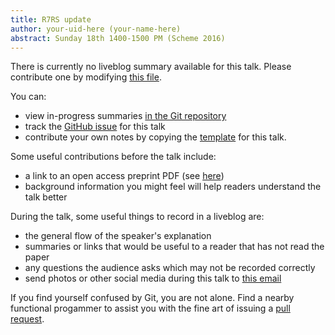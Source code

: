 ```yaml
---
title: R7RS update
author: your-uid-here (your-name-here)
abstract: Sunday 18th 1400-1500 PM (Scheme 2016)
---
```


There is currently no liveblog summary available for this talk. Please contribute one by modifying [this file](https://github.com/ocamllabs/icfp2016-blog/blob/master/Scheme/r7rs-update.md).

You can:
* view in-progress summaries [in the Git repository](https://github.com/ocamllabs/icfp2016-blog/tree/master/Scheme/r7rs-update/)
* track the [GitHub issue](https://github.com/ocamllabs/icfp2016-blog/issues/24) for this talk
* contribute your own notes by copying the [template](r7rs-update/template.md) for this talk.

Some useful contributions before the talk include:
* a link to an open access preprint PDF (see [here](https://github.com/gasche/icfp2016-papers))
* background information you might feel will help readers understand the talk better

During the talk, some useful things to record in a liveblog are:
* the general flow of the speaker's explanation
* summaries or links that would be useful to a reader that has not read the paper
* any questions the audience asks which may not be recorded correctly
* send photos or other social media during this talk to [this email](mailto:icfp16.photos@gmail.com?subject=Scheme:r7rs-update)

If you find yourself confused by Git, you are not alone. Find a nearby functional progammer
to assist you with the fine art of issuing a [pull request](https://help.github.com/articles/about-pull-requests/).

